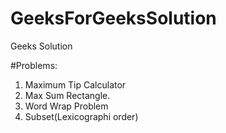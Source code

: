 # GeeksForGeeksSolution
Geeks Solution 

#Problems:

1. Maximum Tip Calculator 
2. Max Sum Rectangle.
3. Word Wrap Problem
4. Subset(Lexicographi order)
